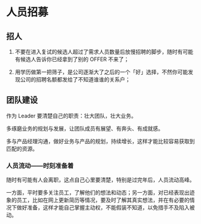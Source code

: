 # 人员招募

## 招人

1. 不要在进入复试的候选人超过了需求人员数量后放慢招聘的脚步，随时有可能有候选人告诉你已经拿到了别的 OFFER 不来了；

2. 用学历做第一把筛子，是公司逐渐大了之后的一个「好」选择，不然你可能发现公司的招聘名额都发给了不知道谁谁的关系户；

## 团队建设

作为 Leader 要清楚自己的职责：壮大团队，壮大业务。

多琢磨业务的规划与发展，让团队成员有展望、有奔头、有成就感。

多与产品经理沟通，做好业务与产品的规划，持续增长，这样才能比较容易获取到匹配的资源。

### 人员流动——时刻准备着

随时有可能有人会离职，这点自己心里要清楚，特别是过完年后，人员流动高峰。

一方面，平时要多关注员工，了解他们的想法和动态；另一方面，对已经表现出迹象的员工，比如在网上更新简历等情况，要及时了解其真实想法，并在有必要的情况下做好准备，这样才能自己掌握主动权，不能假装不知道，以免措手不及陷入被动。
